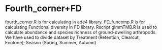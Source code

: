 # Fourth_corner+FD
fourth_corner.R is for calculating in ade4 library.
FD_funcomp.R is for calculating Functional diversity in FD library.
Rscript glmmTMB.R is used to calculate abundance and species richness of ground-dwelling arthropods. We have used to 
divide dataset by Treatment (Retention, Clearcut, Ecotone); Season (Spring, Summer, Autumn)